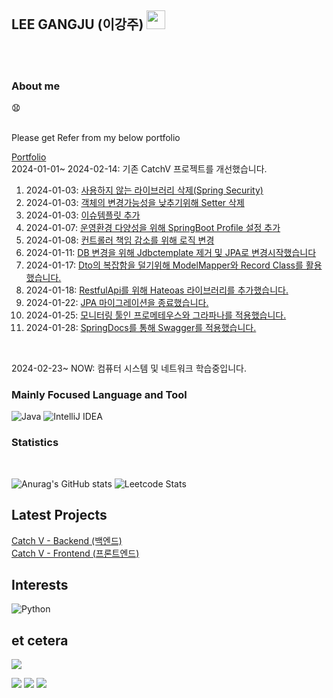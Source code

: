 ## LEE GANGJU (이강주) <img src="https://raw.githubusercontent.com/MartinHeinz/MartinHeinz/master/wave.gif" width="30px">
<br/>

<br/>


### About me

:anguished:

 <br/>
Please get Refer from my below portfolio

[Portfolio]( https://gangfunction.oopy.io)
<br/>
2024-01-01~ 2024-02-14: 기존 CatchV 프로젝트를 개선했습니다.

1. 2024-01-03: [사용하지 않는 라이브러리 삭제(Spring Security)](https://github.com/gangfunction/catchvbackend/issues/10)
2. 2024-01-03: [객체의 변경가능성을 낮추기위해 Setter 삭제](https://github.com/gangfunction/catchvbackend/commit/cc2fd468e42526dd30fbe2e2f4026bb0e50f523d)
3. 2024-01-03: [이슈템플릿 추가](https://github.com/gangfunction/catchvbackend/commit/ff33ba34f65bd3fdd63fc329df1af55edc95d918)
4. 2024-01-07: [운영환경 다양성을 위해 SpringBoot Profile 설정 추가](https://github.com/gangfunction/catchvbackend/commit/fdf377822488e50c1b6f8f3498ffed2fa7299a52)
5. 2024-01-08: [컨트롤러 책임 감소를 위해 로직 변경](https://github.com/gangfunction/catchvbackend/commit/da20b5b69c969eddbbbce3c042044ca71d7553a3#diff-4841635d686b5e67eaaee1eb0f0ad20b5f2ce08b8c06533e88b50003404bad86)
6. 2024-01-11: [DB 변경을 위해 Jdbctemplate 제거 및 JPA로 변경시작했습니다](https://github.com/gangfunction/catchvbackend/commit/1cbead9c571d1bf55548bb66b9d075fa8c310983)
7. 2024-01-17: [Dto의 복잡함을 덜기위해 ModelMapper와 Record Class를 활용했습니다.](https://github.com/gangfunction/catchvbackend/commit/3e24cfc6f729fe435f02a3d78d04877b580cfc95)
8. 2024-01-18: [RestfulApi를 위해 Hateoas 라이브러리를 추가했습니다.](https://github.com/gangfunction/catchvbackend/commit/fe9d8afb2b944838d3dbef3cd0c314c727022b44)
9. 2024-01-22: [JPA 마이그레이션을 종료했습니다.](https://github.com/gangfunction/catchvbackend/commit/ac1ce8ae545b33c0599cd2968e3149d8b72a4521)
10. 2024-01-25: [모니터링 툴인 프로메테우스와 그라파나를 적용했습니다.](https://github.com/gangfunction/catchvbackend/commit/a4db8b0f6611b04311b3ab5460fce816b6f20c9b)
11. 2024-01-28: [SpringDocs를 통해 Swagger를 적용했습니다.](https://github.com/gangfunction/catchvbackend/commit/4aa0329b0d80c925747789f53aa1bc967e3c9d6b)
<br/>

2024-02-23~ NOW: 컴퓨터 시스템 및 네트워크 학습중입니다.

### Mainly Focused Language and Tool
![Java](https://img.shields.io/badge/java-%23ED8B00.svg?style=for-the-badge&logo=java&logoColor=white)
![IntelliJ IDEA](https://img.shields.io/badge/IntelliJIDEA-000000.svg?style=for-the-badge&logo=intellij-idea&logoColor=white)

### Statistics
<br/>

![Anurag's GitHub stats](https://github-readme-stats.vercel.app/api?username=gangfunction&show_icons=true&theme=tokyonight)
![Leetcode Stats](https://leetcard.jacoblin.cool/gangfunction?ext=heatmap)
<br/>

## Latest Projects
<a href="https://github.com/gangfunction/catchvbackend">Catch V - Backend  (백엔드) </a>
<br/>
<a href="https://github.com/gangfunction/catchvfrontnext">Catch V - Frontend (프론트엔드) </a>


## Interests
![Python](https://img.shields.io/badge/python-3670A0?style=for-the-badge&logo=python&logoColor=ffdd54)

## et cetera
<a href="https://hhpluscertificateofcompletion.oopy.io/">
  <img src="https://static.spartacodingclub.kr/hanghae99/plus/completion/badge_red.svg" />
</a>
<p>
<a href="www.gmail.com"><img src="https://img.shields.io/badge/Gmail-D14836?style=for-the-badge&logo=gmail&logoColor=white"/></a>
<img src="https://img.shields.io/badge/LinkedIn-0077B5?style=for-the-badge&logo=linkedin&logoColor=white"/>
<a href="https://hits.seeyoufarm.com"><img src="https://hits.seeyoufarm.com/api/count/incr/badge.svg?url=https%3A%2F%2Fgithub.com%2Fgangfunction&count_bg=%2379C83D&title_bg=%23555555&icon=github.svg&icon_color=%23E7E7E7&title=Visitors&edge_flat=false"/></a>
</p>

